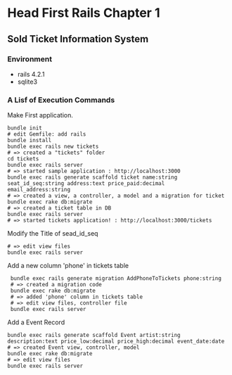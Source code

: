 # Head First Rails Chapter 1
## Sold Ticket Information System
### Environment
- rails 4.2.1
- sqlite3

### A Lisf of Execution Commands
Make First application.
```
bundle init
# edit Gemfile: add rails
bundle install
bundle exec rails new tickets
# => created a "tickets" folder
cd tickets
bundle exec rails server
# => started sample application : http://localhost:3000
bundle exec rails generate scaffold ticket name:string seat_id_seq:string address:text price_paid:decimal email_address:string
# => created a view, a controller, a model and a migration for ticket
bundle exec rake db:migrate
# => created a ticket table in DB
bundle exec rails server
# => started tickets application! : http://localhost:3000/tickets
```

Modify the Title of sead_id_seq
```
# => edit view files
bundle exec rails server
```

Add a new column 'phone' in tickets table
```
 bundle exec rails generate migration AddPhoneToTickets phone:string
 # => created a migration code
 bundle exec rake db:migrate
 # => added 'phone' column in tickets table
 # => edit view files, controller file
 bundle exec rails server
 ```

Add a Event Record
```
bundle exec rails generate scaffold Event artist:string description:text price_low:decimal price_high:decimal event_date:date
# => created Event view, controller, model
bundle exec rake db:migrate
# => edit view files
bundle exec rails server
```